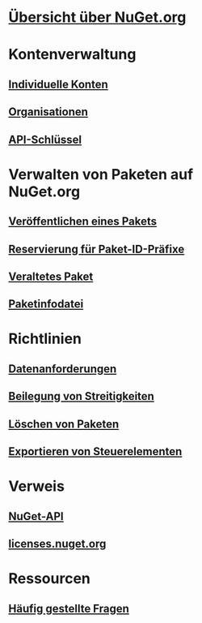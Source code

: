 # [Übersicht über NuGet.org](overview-nuget-org.md)
# Kontenverwaltung
## [Individuelle Konten](individual-accounts.md)
## [Organisationen](organizations-on-nuget-org.md)
## [API-Schlüssel](scoped-api-keys.md)
# Verwalten von Paketen auf NuGet.org
## [Veröffentlichen eines Pakets](publish-a-package.md)
## [Reservierung für Paket-ID-Präfixe](id-prefix-reservation.md)
## [Veraltetes Paket](deprecate-packages.md)
## [Paketinfodatei](package-readme-on-nuget-org.md)
# Richtlinien
## [Datenanforderungen](policies/Data-requests.md)
## [Beilegung von Streitigkeiten](policies/dispute-resolution.md)
## [Löschen von Paketen](policies/deleting-packages.md)
## [Exportieren von Steuerelementen](policies/export-control.md)
# Verweis
## [NuGet-API](../api/overview.md)
## [licenses.nuget.org](licenses.nuget.org.md)
# Ressourcen
## [Häufig gestellte Fragen](nuget-org-faq.md)
